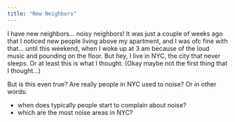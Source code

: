 ```yaml
---
title: "New Neighbors"
---
```


I have new neighbors... noisy neighbors! It was just a couple of weeks ago that I noticed new people living above my apartment, and I was ofc fine with that... until this weekend, when I woke up at 3 am because of the loud music and pounding on the floor. But hey, I live in NYC, the city that never sleeps. Or at least this is what I thought. (Okay maybe not the first thing that I thought...)

But is this even true? Are really people in NYC used to noise? Or in other words:

* when does typically people start to complain about noise?
* which are the most noise areas in NYC?
